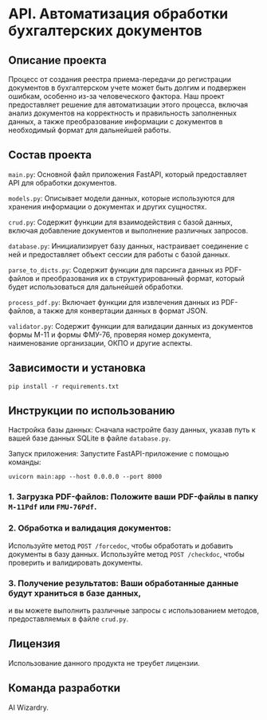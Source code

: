 # API. Автоматизация обработки бухгалтерских документов

## Описание проекта

Процесс от создания реестра приема-передачи до регистрации документов в бухгалтерском учете может быть долгим и подвержен ошибкам, 
особенно из-за человеческого фактора. Наш проект предоставляет решение для автоматизации этого процесса, 
включая анализ документов на корректность и правильность заполненных данных, 
а также преобразование информации с документов в необходимый формат для дальнейшей работы.

## Состав проекта

`main.py`: Основной файл приложения FastAPI, который предоставляет API для обработки документов.

`models.py`: Описывает модели данных, которые используются для хранения информации о документах и других сущностях.

`crud.py`: Содержит функции для взаимодействия с базой данных, включая добавление документов и выполнение различных запросов.

`database.py`: Инициализирует базу данных, настраивает соединение с ней и предоставляет объект сессии для работы с базой данных.

`parse_to_dicts.py`: Содержит функции для парсинга данных из PDF-файлов и преобразования их в структурированный формат, который будет использоваться для дальнейшей обработки.

`process_pdf.py`: Включает функции для извлечения данных из PDF-файлов, а также для конвертации данных в формат JSON.

`validator.py`: Содержит функции для валидации данных из документов формы M-11 и формы ФМУ-76, проверяя номер документа, наименование организации, ОКПО и другие аспекты.

## Зависимости и установка

```
pip install -r requirements.txt
```

## Инструкции по использованию

Настройка базы данных: Сначала настройте базу данных, указав путь к вашей базе данных SQLite в файле `database.py`.

Запуск приложения: Запустите FastAPI-приложение с помощью команды:
```
uvicorn main:app --host 0.0.0.0 --port 8000
```
### 1. Загрузка PDF-файлов: Положите ваши PDF-файлы в папку `M-11Pdf` или `FMU-76Pdf`.

### 2. Обработка и валидация документов:
Используйте метод `POST /forcedoc`, чтобы обработать и добавить документы в базу данных.
Используйте метод `POST /checkdoc`, чтобы проверить и валидировать документы.
### 3. Получение результатов: Ваши обработанные данные будут храниться в базе данных, 
и вы можете выполнить различные запросы с использованием методов, предоставляемых в файле `crud.py`.

## Лицензия

 Использование данного продукта не треубет лицензии.

## Команда разработки

AI Wizardry.
 

